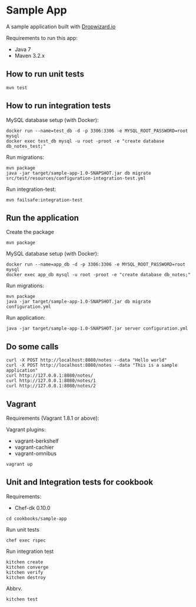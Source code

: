 # Sample App

A sample application built with [Dropwizard.io](http://dropwizard.io)

Requirements to run this app:

* Java 7
* Maven 3.2.x

## How to run unit tests

```
mvn test
```

## How to run integration tests

MySQL database setup (with Docker):

```
docker run --name=test_db -d -p 3306:3306 -e MYSQL_ROOT_PASSWORD=root mysql
docker exec test_db mysql -u root -proot -e "create database db_notes_test;"
```

Run migrations:

```
mvn package
java -jar target/sample-app-1.0-SNAPSHOT.jar db migrate src/test/resources/configuration-integration-test.yml
```

Run integration-test:

```
mvn failsafe:integration-test
```

## Run the application

Create the package

```
mvn package
```

MySQL database setup (with Docker):

```
docker run --name=app_db -d -p 3306:3306 -e MYSQL_ROOT_PASSWORD=root mysql
docker exec app_db mysql -u root -proot -e "create database db_notes;"
```

Run migrations:

```
mvn package
java -jar target/sample-app-1.0-SNAPSHOT.jar db migrate configuration.yml
```

Run application:

```
java -jar target/sample-app-1.0-SNAPSHOT.jar server configuration.yml
```

## Do some calls

```
curl -X POST http://localhost:8080/notes --data "Hello world"
curl -X POST http://localhost:8080/notes --data "This is a sample application"
curl http://127.0.0.1:8080/notes/
curl http://127.0.0.1:8080/notes/1
curl http://127.0.0.1:8080/notes/2
```

## Vagrant

Requirements (Vagrant 1.8.1 or above):

Vagrant plugins:

* vagrant-berkshelf
* vagrant-cachier
* vagrant-omnibus

```
vagrant up
```

## Unit and Integration tests for cookbook

Requirements:

* Chef-dk 0.10.0

```
cd cookbooks/sample-app
```

Run unit tests

```
chef exec rspec
```

Run integration test

```
kitchen create
kitchen converge
kitchen verify
kitchen destroy
```

Abbrv.

```
kitchen test
```
